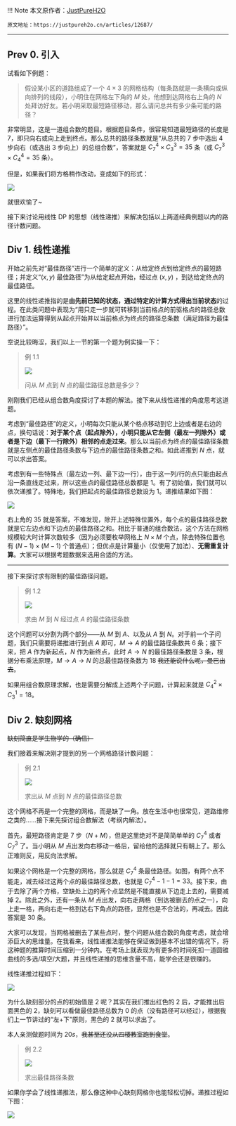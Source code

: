 !!! Note 
    本文原作者：[JustPureH2O](https://justpureh2o.cn/about/)
    
    原文地址：https://justpureh2o.cn/articles/12687/

---
## Prev 0. 引入

试看如下例题：

> 假设某小区的道路组成了一个 ${4\times3}$ 的网格结构（每条路就是一条横向或纵向排列的线段），小明住在网格左下角的 $M$ 处，他想到达网格右上角的 $N$ 处拜访好友。若小明采取最短路径移动，那么请问总共有多少条可能的路径？

非常明显，这是一道组合数的题目。根据题目条件，很容易知道最短路径的长度是 ${7}$，即只向右或向上走到终点。那么总共的路径条数就是“从总共的 ${7}$ 步中选出 ${4}$ 步向右（或选出 ${3}$ 步向上）的总组合数”，答案就是 $C_{7}^{4}\times C_{3}^{3}=35$ 条（或 $C_{7}^{3}\times C_{4}^{4}=35$ 条）。

但是，如果我们将方格稍作改动，变成如下的形式：

![](https://cdn.luogu.com.cn/upload/image_hosting/2dgu08jw.png)

就很欢愉了~

接下来讨论用线性 DP 的思想（线性递推）来解决包括以上两道经典例题以内的路径计数问题。

## Div 1. 线性递推

开始之前先对“最佳路径”进行一个简单的定义：从给定终点到给定终点的最短路径；并定义“$(x,y)$ 最佳路径”为从给定起点开始，经过点 $(x,y)$ ，到达给定终点的最佳路径。

这里的线性递推指的是**由先前已知的状态，通过特定的计算方式得出当前状态**的过程。在此类问题中表现为“用只走一步就可转移到当前格点的前驱格点的路径总数进行加法运算得到从起点开始并以当前格点为终点的路径总条数（满足路径为最佳路径）”。

空说比较晦涩，我们以上一节的第一个题为例实操一下：

> 例 1.1
>
> ![](https://cdn.luogu.com.cn/upload/image_hosting/5i81yfal.png)
>
> 问从 $M$ 点到 $N$ 点的最佳路径总数是多少？

刚刚我们已经从组合数角度探讨了本题的解法。接下来从线性递推的角度思考这道题。

考虑到“最佳路径”的定义，小明每次只能从某个格点移动到它上边或者是右边的点，换句话说：**对于某个点（起点除外），小明只能从它左侧（最左一列除外）或者是下边（最下一行除外）相邻的点走过来**。那么以当前点为终点的最佳路径条数就是左侧点的最佳路径条数与下边点的最佳路径条数之和。如此递推到 $N$ 点，就可以求出答案。

考虑到有一些特殊点（最左边一列、最下边一行），由于这一列/行的点只能由起点沿一条直线走过来，所以这些点的最佳路径总数都是 ${1}$。有了初始值，我们就可以依次递推了。特殊地，我们把起点的最佳路径总数设为 ${1}$。递推结果如下图：

![](https://cdn.luogu.com.cn/upload/image_hosting/0bu8fra7.png)

右上角的 ${35}$ 就是答案，不难发现，除开上述特殊位置外，每个点的最佳路径总数就是它左边点和下边点的最佳路径之和。相比于普通的组合数法，这个方法在网格规模较大时计算次数较多（因为必须要枚举网格上 $N\times M$ 个点，除去特殊位置也有 $(N-1)\times(M-1)$ 个普通点）；但优点是计算量小（仅使用了加法）、**无需重复计算**。大家可以根据考题数据来选用合适的方法。

---

接下来探讨求有限制的最佳路径问题。

> 例 1.2
>
> ![](https://cdn.luogu.com.cn/upload/image_hosting/udi3zb7w.png)
>
> 求由 $M$ 到 $N$ 经过点 $A$ 的最佳路径条数

这个问题可以分割为两个部分——从 $M$ 到 $A$、以及从 $A$ 到 $N$。对于前一个子问题，我们只需要将递推进行到点 $A$ 即可，$M\rightarrow A$ 的最佳路径条数共 ${6}$ 条；接下来，把 $A$ 作为新起点，$N$ 作为新终点，此时 $A\rightarrow N$ 的最佳路径条数是 ${3}$ 条，根据分布乘法原理，$M\rightarrow A\rightarrow N$ 的总最佳路径条数为 ${18}$ ~~我还能说什么呢，曼巴出去~~。

如果用组合数原理求解，也是需要分解成上述两个子问题，计算起来就是 $C_4^2\times C_3^1=18$。

## Div 2. 缺刻网格

~~缺刻简直是学生物学的（确信）~~

我们接着来解决刚才提到的另一个网格路径计数问题：

> 例 2.1
>
> ![](https://cdn.luogu.com.cn/upload/image_hosting/2dgu08jw.png)
>
> 求出从 $M$ 点到 $N$ 点的最佳路径总数

这个网格不再是一个完整的网格，而是缺了一角。放在生活中也很常见，道路维修之类的……接下来先探讨组合数解法（考纲内解法）。

首先，最短路径肯定是 ${7}$ 步（$N+M$），但是这里绝对不是简简单单的 $C_{7}^{4}$ 或者 $C_7^3$ 了。当小明从 $M$ 点出发向右移动一格后，留给他的选择就只有朝上了。那么正难则反，用反向法求解。

如果这个网格是一个完整的网格，那么就是 $C_7^4$ 条最佳路径。如图，有两个点不能走，减去经过这两个点的最佳路径总数，也就是 $C_7^4-1-1=33$。接下来，由于去除了两个方格，空缺处上边的两个点显然是不能直接从下边走上去的，需要减掉 ${2}$。除此之外，还有一条从 $M$ 点出发，向右走两格（到达被删去的点之一），向上走一格，再向右走一格到达右下角点的路径，显然也是不合法的，再减去。因此答案是 ${30}$ 条。

大家可以发现，当网格被删去了某些点时，整个问题从组合数的角度考虑，就会增添巨大的思维量。在我看来，线性递推法能够在保证做到基本不出错的情况下，将这种题的推算时间压缩到一分钟内。在考场上就表现为有更多的时间死扣一道圆锥曲线的多选/填空/大题，并且线性递推的思维含量不高，能学会还是很赚的。

线性递推过程如下：

![](https://cdn.luogu.com.cn/upload/image_hosting/627pogzf.png)

为什么缺刻部分的点的初始值是 ${2}$ 呢？其实在我们推出红色的 ${2}$ 后，才能推出后面黑色的 ${2}$，缺刻可以看做最佳路径总数为 ${0}$ 的点（没有路径可以经过），根据我们上一节讲过的“左+下”原则，黑色的 ${2}$ 就可以求出了。

本人亲测做题时间为 ${20s}$，~~我甚至还没从四楼教室跑到食堂~~。

> 例 2.2
>
> ![](https://cdn.luogu.com.cn/upload/image_hosting/wcypm2st.png)
>
> 求出最佳路径条数

如果你学会了线性递推法，那么像这种中心缺刻网格你也能轻松切掉。递推过程如下图：

![](https://cdn.luogu.com.cn/upload/image_hosting/1mwd3253.png)
